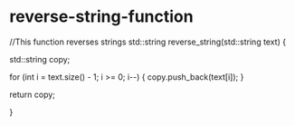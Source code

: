 # reverse-string-function
//This function reverses strings
std::string reverse_string(std::string text) {

  std::string copy;
  
  for (int i = text.size() - 1; i >= 0; i--) {
    copy.push_back(text[i]);
  }
  
  return copy;

}
